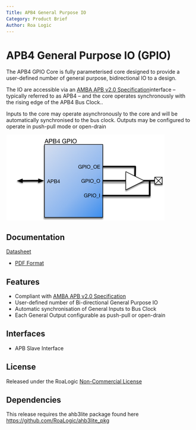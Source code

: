 ```yaml
---
Title: APB4 General Purpose IO
Category: Product Brief
Author: Roa Logic
---
```




# APB4 General Purpose IO (GPIO)

The APB4 GPIO Core is fully parameterised core designed to provide a user-defined number of general purpose, bidirectional IO to a design.

The IO are accessible via an [AMBA APB v2.0 Specification](http://infocenter.arm.com/help/topic/com.arm.doc.ihi0024c/index.html)interface – typically referred to as APB4 – and the core operates synchronously with the rising edge of the APB4 Bus Clock..

Inputs to the core may operate asynchronously to the core and will be automatically synchronised to the bus clock. Outputs may be configured to operate in push-pull mode or open-drain

![apb4-gpio-sys](assets/img/apb4-gpio-sys.png)

## Documentation
[Datasheet](DATASHEET.md)

- [PDF Format](docs/apb4_gpio_datasheet.pdf)

## Features

- Compliant with [AMBA APB v2.0 Specification](http://infocenter.arm.com/help/topic/com.arm.doc.ihi0024c/index.html)
- User-defined number of Bi-directional General Purpose IO
- Automatic synchronisation of General Inputs to Bus Clock
- Each General Output configurable as push-pull or open-drain

## Interfaces

- APB Slave Interface

## License

Released under the RoaLogic [Non-Commercial License](/LICENSE.md)

## Dependencies

This release requires the ahb3lite package found here https://github.com/RoaLogic/ahb3lite_pkg